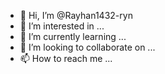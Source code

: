 - 👋 Hi, I’m @Rayhan1432-ryn
- 👀 I’m interested in ...
- 🌱 I’m currently learning ...
- 💞️ I’m looking to collaborate on ...
- 📫 How to reach me ...

<!---
Rayhan1432-ryn/Rayhan1432-ryn is a ✨ special ✨ repository because its `README.md` (this file) appears on your GitHub profile.
You can click the Preview link to take a look at your changes.
--->
